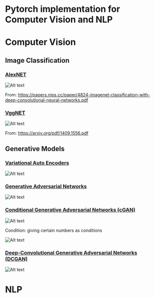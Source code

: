 Pytorch implementation for Computer Vision and NLP
===================================================


# Computer Vision

## Image Classification

### [AlexNET](https://github.com/leebebeto/pytorch-implementation/blob/master/Computer-Vision/image-classification/alexnet/main.py)

![Alt text](https://github.com/leebebeto/pytorch-implementation/blob/master/Computer-Vision/image-classification/alexnet/model-architecture.png)

From: https://papers.nips.cc/paper/4824-imagenet-classification-with-deep-convolutional-neural-networks.pdf

### [VggNET](https://github.com/leebebeto/pytorch-implementation/blob/master/Computer-Vision/image-classification/Vggnet/main.py)

![Alt text](https://github.com/leebebeto/pytorch-implementation/blob/master/Computer-Vision/image-classification/Vggnet/model-architecture.png)

From: https://arxiv.org/pdf/1409.1556.pdf

## Generative Models

### [Variational Auto Encoders](https://github.com/leebebeto/pytorch-implementation/blob/master/Computer-Vision/generative-model/VAE/main.py)

![Alt text](https://github.com/leebebeto/pytorch-implementation/blob/master/Computer-Vision/generative-model/VAE/result.gif)

### [Generative Adversarial Networks](https://github.com/leebebeto/pytorch-implementation/blob/master/Computer-Vision/generative-model/GAN/main.py)

![Alt text](https://github.com/leebebeto/pytorch-implementation/blob/master/Computer-Vision/generative-model/GAN/result.gif)


### [Conditional Generative Adversarial Networks (cGAN)](https://github.com/leebebeto/pytorch-implementation/blob/master/Computer-Vision/generative-model/CGAN/main.py)

![Alt text](https://github.com/leebebeto/pytorch-implementation/blob/master/Computer-Vision/generative-model/CGAN/result.gif)

Condition: giving certain numbers as conditions

![Alt text](https://github.com/leebebeto/pytorch-implementation/blob/master/Computer-Vision/generative-model/CGAN/final-test-image.png)

### [Deep-Convolutional Generative Adversarial Networks (DCGAN)](https://github.com/leebebeto/pytorch-implementation/blob/master/Computer-Vision/generative-model/DCGAN/main_mnist.py)

![Alt text](https://github.com/leebebeto/pytorch-implementation/blob/master/Computer-Vision/generative-model/DCGAN/result.gif)


# NLP

